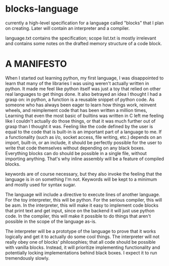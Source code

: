 # blocks-language
currently a high-level specification for a language called "blocks" that I plan on creating. Later will contain an interpreter and a compiler.

language.txt contains the specification; scope list.txt is mostly irrelevant and contains some notes on the drafted memory structure of a code block.

# A MANIFESTO

When I started out learning python, my first language, I was disappointed to learn that many of the libraries I was using weren't actually written in python. It made me feel like python itself was just a toy that relied on other real languages to get things done. It also betrayed an idea I thought I had a grasp on: in python, a function is a reusable snippet of python code. As someone who has always been eager to learn how things work, reinvent wheels, and reimplement code that has been written a million times, Learning that even the most basic of builtins was written in C left me feeling like I couldn't actually do those things, or that it was much further out of grasp than I thought it was. Feeling like the code defined by the user is equal to the code that is built-in is an important part of a language to me. If a functionality (such as i/o, socket access, file writing, etc.) depends on an import, built-in, or an include, it should be perfectly possible for the user to write that code themselves without depending on any black boxes. Everything blocks can do should be possible in a single file, without importing anything. That's why inline assembly will be a feature of compiled blocks.

keywords are of course necessary, but they also invoke the feeling that the language is in on something I'm not. Keywords will be kept to a minimum and mostly used for syntax sugar.

The language will include a directive to execute lines of another language. For the toy interpreter, this will be python. For the serious compiler, this will be asm. In the interpreter, this will make it easy to implement code blocks that print text and get input, since on the backend it will just use python code. In the compiler, this will make it possible to do things that aren't possible in the scope of the language as-is.

The interpreter will be a prototype of the language to prove that it works logically and get it to actually do some cool things. The interpreter will not really obey one of blocks' philosophies; that all code should be possible with vanilla blocks. Instead, it will prioritize implementing functionality and potentially locking implementations behind black boxes. I expect it to run tremendously slowly.
